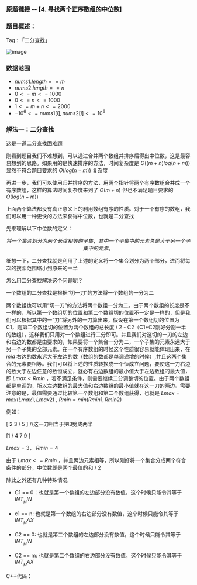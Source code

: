 ### 原题链接 -- [[4. 寻找两个正序数组的中位数](https://leetcode.cn/problems/median-of-two-sorted-arrays/)]

### 题目概述：
Tag : 「二分查找」

![image](https://user-images.githubusercontent.com/99656524/196598918-1621dfe4-dc49-4c80-ac4a-9ee2257301cf.png)

### 数据范围
* $nums1.length == m$
* $nums2.length == n$
* $0 <= m <= 1000$
* $0 <= n <= 1000$
* $1 <= m + n <= 2000$
* $-10^6 <= nums1[i], nums2[i] <= 10^6$

### 解法一：二分查找
这是一道二分查找困难题

刚看到题目我们不难想到，可以通过合并两个数组并排序后得出中位数，这是最容易想到的思路。如果用的是快速排序的方法，时间复杂度是 $O((m+n)log(n+m))$ 显然不符合题目要求的 $O(log(n+m))$ 复杂度

再进一步，我们可以使用归并排序的方法，用两个指针将两个有序数组合并成一个有序数组，这样的算法时间复杂度来到了 $O(m + n)$ 但也不满足题目要求的 $O(log(n+m))$

上面两个算法都没有真正意义上的利用数组有序的性质。对于一个有序的数组，我们可以用一种更快的方法来获得中位数，也就是二分查找

先来理解以下中位数的定义：

$$
将一个集合划分为两个长度相等的子集，其中一个子集中的元素总是大于另一个子集中的元素。
$$

细想一下，二分查找就是利用了上述的定义将一个集合划分为两个部分，进而将每次的搜索范围缩小到原来的一半

怎么用二分查找解决这个问题呢？

一个数组的二分查找是根据“切一刀”的方法将一个数组的一分为二

两个数组也可以用“切一刀”的方法将两个数组一分为二。由于两个数组的长度是不一样的，所以第一个数组切的位置和第二个数组切的位置不一定是一样的，但是我们可以根据其中的一“刀”将另外的一刀算出来，假设在第一个数组切的位置为C1，则第二个数组切的位置为两个数组的总长度 / 2 - C2（C1+C2刚好分割一半的数组），这样我们只用对一个数组进行二分即可。并且我们对这切的一刀的左边和右边的数都是由要求的，如果要将一个集合一分为二，一个子集的元素永远大于另一个子集的全部元素。在一个有序数组的时候这个性质很容易就能体现出来，在 $mid$ 右边的数永远大于左边的数（数组的数都是单调递增的时候）,并且这两个集合的元素要相等。我们可以将上述的性质转换成一个恒成立问题，要使这一刀右边的数大于左边任意的数恒成立，就必有右边数组的最小值大于左边数组的最大值，即 $Lmax < Rmin$ ，若不满足条件，则需要继续二分调整切的位置。由于两个数组都是单调的，所以左边数组的最大值和右边数组的最小值就在这一刀的两边。需要注意的是，最值需要通过比较第一个数组和第二个数组获得，也就是 $Lmax = max(Lmax1,Lmax2)$ , $Rmin = min(Rmin1,Rmin2)$

例如：

[ 2  3 / 5 ] //这一刀相当于把3劈成两半


[1 / 4 7 9 ]

$Lmax = 3$， $Rmin = 4$  

由于 $Lmax <= Rmin$ ，并且两边元素相等，所以刚好将一个集合分成两个符合条件的部分，中位数即是两个最值的和 / 2

除此之外还有几种特殊情况

* C1 == 0：也就是第一个数组的左边部分没有数值，这个时候只能令其等于 $INT__MIN$

* c1 == n: 也就是第一个数组的右边部分没有数值，这个时候只能令其等于 $INT__MAX$

* C2 == 0: 也就是第二个数组的左边部分没有数值，这个时候只能令其等于 $INT__MIN$

* C2 == m: 也就是第二个数组的右边部分没有数值，这个时候只能令其等于 $INT__MAX$

C++代码：
```cpp


```
